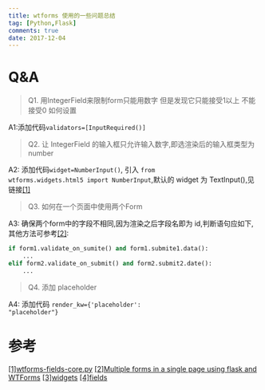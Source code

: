 ```yaml
---
title: wtforms 使用的一些问题总结
tag: [Python,Flask]
comments: true
date: 2017-12-04
---
```






# Q&A

>Q1.  用IntegerField来限制form只能用数字 但是发现它只能接受1以上 不能接受0 如何设置

A1:添加代码<code>validators=[InputRequired()]</code>  

>Q2. 让 IntegerField 的输入框只允许输入数字,即选渲染后的输入框类型为 number

A2: 添加代码<code>widget=NumberInput()</code>, 引入 <code>from wtforms.widgets.html5 import NumberInput</code>,默认的 widget 为 TextInput(),见链接[[1]](https://github.com/wtforms/wtforms/blob/551bb29ba9ee74e8b4113d08b9b22c5c7df8b9b1/wtforms/fields/core.py#L572)

>Q3. 如何在一个页面中使用两个Form

A3: 确保两个form中的字段不相同,因为渲染之后字段名即为 id,判断语句应如下,其他方法可参考[[2]](https://stackoverflow.com/questions/18290142/multiple-forms-in-a-single-page-using-flask-and-wtforms):
```python
if form1.validate_on_sumite() and form1.submite1.data():
    ... 
elif form2.validate_on_submit() and form2.submit2.date():
    ...
```

>Q4. 添加 placeholder

A4: 添加代码 <code>render_kw={'placeholder': "placeholder"}</code>

# 参考

[[1]wtforms-fields-core.py](https://github.com/wtforms/wtforms/blob/551bb29ba9ee74e8b4113d08b9b22c5c7df8b9b1/wtforms/fields/core.py)
[[2]Multiple forms in a single page using flask and WTForms](https://stackoverflow.com/questions/18290142/multiple-forms-in-a-single-page-using-flask-and-wtforms)
[[3]widgets](http://wtforms.readthedocs.io/en/latest/widgets.html)
[[4]fields](http://wtforms.simplecodes.com/docs/0.6.1/fields.html)

